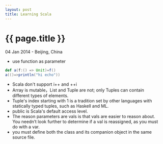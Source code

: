 ```yaml
---
layout: post
title: Learning Scala
---
```


{{ page.title }}
================

<p class="meta">04 Jan 2014 - Beijing, China</p>

* use function as parameter
```scala
def a(f:() => Unit)=f()
a(()=>println("hi echo"))
```
* Scala don't support i++ and ++i
* Array is mutable，List and Tuple are not; only Tuples can contain different types of elements.
* Tuple's index starting with 1 is a tradition set by other languages with statically typed tuples, such as Haskell and ML.
* public is Scala's default access level.
* The reason parameters are vals is that vals are easier to reason about. You needn’t look further to determine if a val is reassigned, as you must do with a var.
* you must define both the class and its companion object in the same source file.



